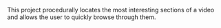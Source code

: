 This project procedurally locates the most interesting sections of a video and allows the user to quickly browse through them.
